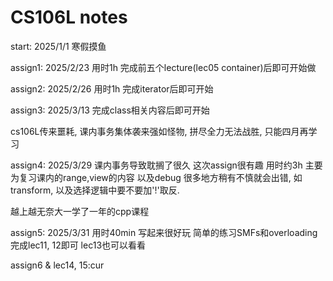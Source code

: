 # CS106L notes

start: 2025/1/1 寒假摸鱼

assign1: 2025/2/23 用时1h 完成前五个lecture(lec05 container)后即可开始做

assign2: 2025/2/26 用时1h 完成iterator后即可开始

assign3: 2025/3/13 完成class相关内容后即可开始

cs106L传来噩耗, 课内事务集体袭来强如怪物, 拼尽全力无法战胜, 只能四月再学习

assign4: 2025/3/29 课内事务导致耽搁了很久 这次assign很有趣 用时约3h 主要为复习课内的range,view的内容 以及debug 很多地方稍有不慎就会出错, 如transform, 以及选择逻辑中要不要加'!'取反. 

越上越无奈大一学了一年的cpp课程

assign5: 2025/3/31 用时40min 写起来很好玩 简单的练习SMFs和overloading 完成lec11, 12即可 lec13也可以看看

assign6 & lec14, 15:cur

